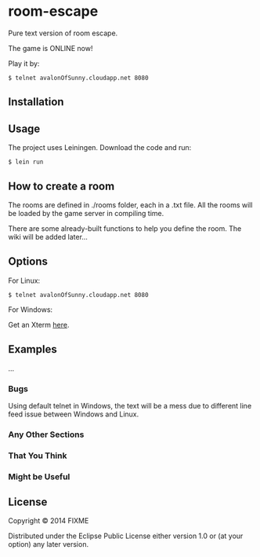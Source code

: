 # room-escape

Pure text version of room escape.

The game is ONLINE now!

Play it by:

    $ telnet avalonOfSunny.cloudapp.net 8080

## Installation


## Usage

The project uses Leiningen. Download the code and run:

    $ lein run

## How to create a room

The rooms are defined in ./rooms folder, each in a .txt file.
All the rooms will be loaded by the game server in compiling time.

There are some already-built functions to help you define the room.
The wiki will be added later...

## Options

For Linux:

    $ telnet avalonOfSunny.cloudapp.net 8080

For Windows:

Get an Xterm <a href="http://mobaxterm.mobatek.net/">here</a>.

## Examples

...

### Bugs

Using default telnet in Windows, the text will be a mess due to different line feed issue between Windows and Linux.

### Any Other Sections
### That You Think
### Might be Useful

## License

Copyright © 2014 FIXME

Distributed under the Eclipse Public License either version 1.0 or (at
your option) any later version.
